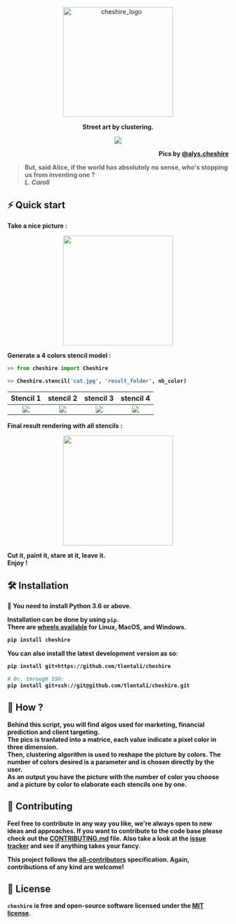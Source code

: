 <p align="center";
    font-family: Georgia, sans-serif;
    text-decoration: none;
    background: #ffbdfb;
    padding: 3px 6px;
    color: #000;
    font-size: 28px;>
    <a href="#"><img src="https://raw.githubusercontent.com/tlentali/cheshire/master/misc/cheshire_logo.png"  alt="cheshire_logo" width="250"/>
    </a>
</p>

<p align="center">
  <b>Street art by clustering.
</p>

<p align="center">
  <a href="#"><img src="https://raw.githubusercontent.com/tlentali/cheshire/master/misc/alys.png" /></a>
</p>

<p align="right">
Pics by <a href="https://www.instagram.com/alys.cheshire/">@alys.cheshire</a>
</p>

> But, said Alice, if the world has absolutely no sense, who's stopping us from inventing one ?  
> **_L. Caroll_**


## ⚡️ Quick start

Take a nice picture :  
<p align="center">
  <a href="#"><img src="https://raw.githubusercontent.com/tlentali/cheshire/master/misc/cat.jpg" width="250"></a>
</p>

Generate a 4 colors stencil model :
```python
>> from cheshire import Cheshire

>> Cheshire.stencil('cat.jpg', 'result_folder', nb_color)
```

 Stencil 1                 |  stencil 2                 |   stencil 3               | stencil 4                 |
:-------------------------:|:--------------------------:| :-----------------------: | :-----------------------: |
![](https://raw.githubusercontent.com/tlentali/cheshire/master/misc/stencil_2.jpg)  |  ![](https://raw.githubusercontent.com/tlentali/cheshire/master/misc/stencil_3.jpg) | ![](https://raw.githubusercontent.com/tlentali/cheshire/master/misc/stencil_4.jpg) | ![](https://raw.githubusercontent.com/tlentali/cheshire/master/misc/stencil_5.jpg) |


Final result rendering with all stencils :

<p align="center">
  <a href="#"><img src="https://raw.githubusercontent.com/tlentali/cheshire/master/misc/resultat_final.jpg" width="250"></a>
</p>

Cut it, paint it, stare at it, leave it.  
Enjoy !


## 🛠 Installation

:snake: You need to install **Python 3.6** or above.

Installation can be done by using `pip`.  
There are [wheels available](https://pypi.org/project/cheshire/#files) for **Linux**, **MacOS**, and **Windows**.

```bash
pip install cheshire
```

You can also install the latest development version as so:

```bash
pip install git+https://github.com/tlentali/cheshire

# Or, through SSH:
pip install git+ssh://git@github.com/tlentali/cheshire.git
```


## 🥄 How ?

Behind this script, you will find algos used for marketing, financial prediction and client targeting.  
The pics is tranlated into a matrice, each value indicate a pixel color in three dimension.  
Then, clustering algorithm is used to reshape the picture by colors. The number of colors desired is a parameter and is chosen directly by the user.  
As an output you have the picture with the number of color you choose and a picture by color to elaborate each stencils one by one.  

## 🖖 Contributing

Feel free to contribute in any way you like, we're always open to new ideas and approaches. If you want to contribute to the code base please check out the [CONTRIBUTING.md](https://github.com/tlentali/cheshire/blob/master/CONTRIBUTING.md) file. Also take a look at the [issue tracker](https://github.com/tlentali/cheshire/issues) and see if anything takes your fancy.

This project follows the [all-contributors](https://github.com/all-contributors/all-contributors) specification. Again, contributions of any kind are welcome!


## 📜 License

```cheshire``` is free and open-source software licensed under the [MIT license](https://github.com/tlentali/cheshire/blob/master/LICENSE).
